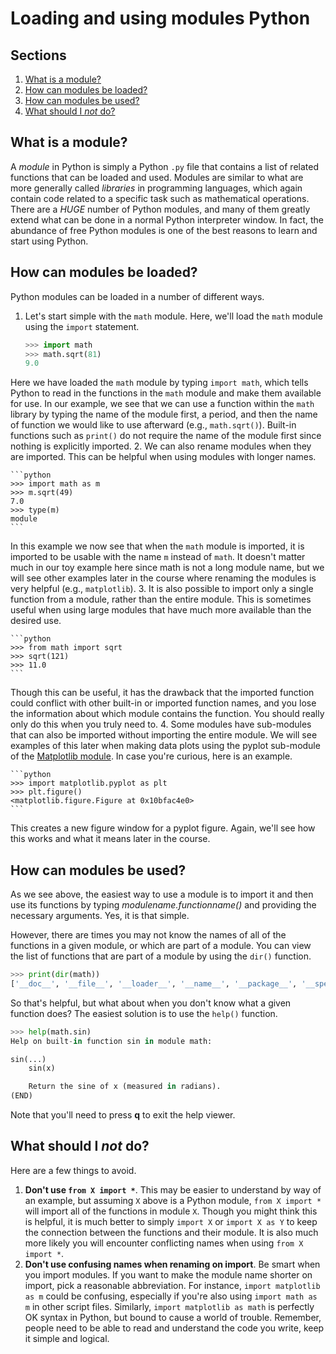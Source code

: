 # Loading and using modules Python

## Sections

1. [What is a module?](#what-is-a-module)
2. [How can modules be loaded?](#how-can-modules-be-loaded)
3. [How can modules be used?](#how-can-modules-be-used)
4. [What should I *not* do?](#what-should-i-not-do)

## What is a module?
A *module* in Python is simply a Python `.py` file that contains a list of related functions that can be loaded and used.
Modules are similar to what are more generally called *libraries* in programming languages, which again contain code related to a specific task such as mathematical operations.
There are a *HUGE* number of Python modules, and many of them greatly extend what can be done in a normal Python interpreter window.
In fact, the abundance of free Python modules is one of the best reasons to learn and start using Python.

## How can modules be loaded?
Python modules can be loaded in a number of different ways.

1. Let's start simple with the `math` module.
Here, we'll load the `math` module using the `import` statement.

    ```python
    >>> import math
    >>> math.sqrt(81)
    9.0
    ```
Here we have loaded the `math` module by typing `import math`, which tells Python to read in the functions in the `math` module and make them available for use.
In our example, we see that we can use a function within the `math` library by typing the name of the module first, a period, and then the name of function we would like to use afterward (e.g., `math.sqrt()`).
Built-in functions such as `print()` do not require the name of the module first since nothing is explicitly imported.
2. We can also rename modules when they are imported.
This can be helpful when using modules with longer names.

    ```python
    >>> import math as m
    >>> m.sqrt(49)
    7.0
    >>> type(m)
    module
    ```
In this example we now see that when the `math` module is imported, it is imported to be usable with the name `m` instead of `math`.
It doesn't matter much in our toy example here since math is not a long module name, but we will see other examples later in the course where renaming the modules is very helpful (e.g., `matplotlib`).
3. It is also possible to import only a single function from a module, rather than the entire module.
This is sometimes useful when using large modules that have much more available than the desired use.

    ```python
    >>> from math import sqrt
    >>> sqrt(121)
    >>> 11.0
    ```
Though this can be useful, it has the drawback that the imported function could conflict with other built-in or imported function names, and you lose the information about which module contains the function.
You should really only do this when you truly need to.
4. Some modules have sub-modules that can also be imported without importing the entire module.
We will see examples of this later when making data plots using the pyplot sub-module of the [Matplotlib module](http://matplotlib.org/).
In case you're curious, here is an example.

    ```python
    >>> import matplotlib.pyplot as plt
    >>> plt.figure()
    <matplotlib.figure.Figure at 0x10bfac4e0>
    ```
This creates a new figure window for a pyplot figure.
Again, we'll see how this works and what it means later in the course.

## <a name='using-modules'></a>How can modules be used?
As we see above, the easiest way to use a module is to import it and then use its functions by typing *modulename.functionname()* and providing the necessary arguments.
Yes, it is that simple.

However, there are times you may not know the names of all of the functions in a given module, or which are part of a module.
You can view the list of functions that are part of a module by using the `dir()` function.

```python
>>> print(dir(math))
['__doc__', '__file__', '__loader__', '__name__', '__package__', '__spec__', 'acos', 'acosh', 'asin', 'asinh', 'atan', 'atan2', 'atanh', 'ceil', 'copysign', 'cos', 'cosh', 'degrees', 'e', 'erf', 'erfc', 'exp', 'expm1', 'fabs', 'factorial', 'floor', 'fmod', 'frexp', 'fsum', 'gamma', 'gcd', 'hypot', 'inf', 'isclose', 'isfinite', 'isinf', 'isnan', 'ldexp', 'lgamma', 'log', 'log10', 'log1p', 'log2', 'modf', 'nan', 'pi', 'pow', 'radians', 'sin', 'sinh', 'sqrt', 'tan', 'tanh', 'trunc']
```
So that's helpful, but what about when you don't know what a given function does?
The easiest solution is to use the `help()` function.

```python
>>> help(math.sin)
Help on built-in function sin in module math:

sin(...)
    sin(x)

    Return the sine of x (measured in radians).
(END)
```
Note that you'll need to press **q** to exit the help viewer.

## What should I *not* do?
Here are a few things to avoid.

1. **Don't use `from X import *`**.
This may be easier to understand by way of an example, but assuming `X` above is a Python module, `from X import *` will import all of the functions in module `X`.
Though you might think this is helpful, it is much better to simply `import X` or `import X as Y` to keep the connection between the functions and their module.
It is also much more likely you will encounter conflicting names when using `from X import *`.
2. **Don't use confusing names when renaming on import**.
Be smart when you import modules.
If you want to make the module name shorter on import, pick a reasonable abbreviation.
For instance, `import matplotlib as m` could be confusing, especially if you're also using `import math as m` in other script files.
Similarly, `import matplotlib as math` is perfectly OK syntax in Python, but bound to cause a world of trouble.
Remember, people need to be able to read and understand the code you write, keep it simple and logical.

